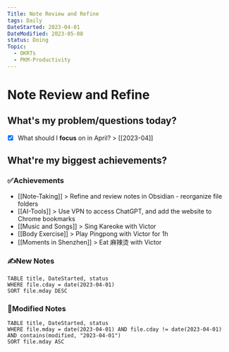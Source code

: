 ```yaml
---
Title: Note Review and Refine
tags: Daily
DateStarted: 2023-04-01
DateModified: 2023-05-08
status: Doing
Topic:
  - OKRTs
  - PKM-Productivity
---
```


# Note Review and Refine

## What's my problem/questions today?

- [x] What should I **focus** on in April? > [[2023-04]]

## What're my biggest achievements?

### ✅Achievements

- [[Note-Taking]] > Refine and review notes in Obsidian - reorganize file folders
- [[AI-Tools]] > Use VPN to access ChatGPT, and add the website to Chrome bookmarks
- [[Music and Songs]] > Sing Kareoke with Victor
- [[Body Exercise]] > Play Pingpong with Victor for 1h
- [[Moments in Shenzhen]] > Eat 麻辣烫 with Victor

### ✍️New Notes

```dataview
TABLE title, DateStarted, status
WHERE file.cday = date(2023-04-01)
SORT file.mday DESC
```

### 📝Modified Notes

```dataview
TABLE title, DateStarted, status
WHERE file.mday = date(2023-04-01) AND file.cday != date(2023-04-01) AND contains(modified, "2023-04-01")
SORT file.mday ASC
```
